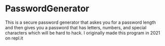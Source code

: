# PasswordGenerator

This is a secure password generator that askes you for a password length and then gives you a password that has letters, numbers, and special characters which will be hard to hack. I originally made this program in 2021 on repl.it 
